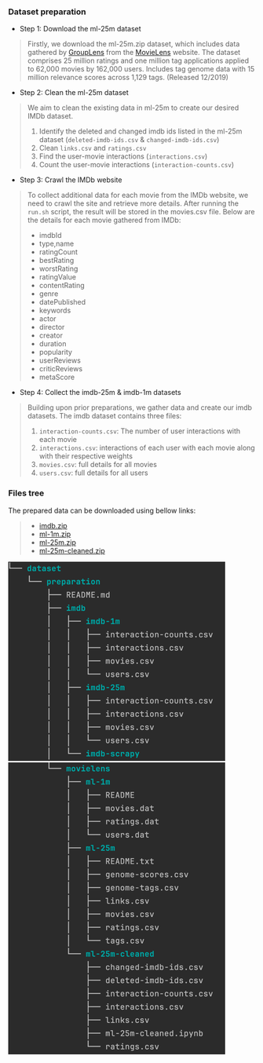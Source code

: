 ### Dataset preparation

- Step 1: Download the ml-25m dataset
> Firstly, we download the ml-25m.zip dataset, which includes data gathered by [GroupLens](https://grouplens.org/datasets/movielens/) from the [MovieLens](https://movielens.org/) website. The dataset comprises 25 million ratings and one million tag applications applied to 62,000 movies by 162,000 users. Includes tag genome data with 15 million relevance scores across 1,129 tags. (Released 12/2019)

- Step 2: Clean the ml-25m dataset
> We aim to clean the existing data in ml-25m to create our desired IMDb dataset.
> 1. Identify the deleted and changed imdb ids listed in the ml-25m dataset (`deleted-imdb-ids.csv` & `changed-imdb-ids.csv`)
> 2. Clean `links.csv` and `ratings.csv`
> 3. Find the user-movie interactions (`interactions.csv`)
> 4. Count the user-movie interactions (`interaction-counts.csv`)

- Step 3: Crawl the IMDb website
> To collect additional data for each movie from the IMDb website, we need to crawl the site and retrieve more details. 
> After running the `run.sh` script, the result will be stored in the movies.csv file.
> Below are the details for each movie gathered from IMDb:
> - imdbId 
> - type,name
> - ratingCount
> - bestRating
> - worstRating
> - ratingValue
> - contentRating
> - genre
> - datePublished
> - keywords
> - actor
> - director
> - creator
> - duration
> - popularity
> - userReviews
> - criticReviews
> - metaScore

- Step 4: Collect the imdb-25m & imdb-1m datasets
> Building upon prior preparations, we gather data and create our imdb datasets.
> The imdb dataset contains three files:
> 1. `interaction-counts.csv`: The number of user interactions with each movie
> 2. `interactions.csv`: interactions of each user with each movie along with their respective weights
> 3. `movies.csv`: full details for all movies
> 4. `users.csv`: full details for all users

### Files tree
The prepared data can be downloaded using bellow links:

> - [imdb.zip](https://drive.google.com/file/d/1nwpL3_2JXPJBlMH0VmFuGOHBecztNXyL/view?usp=drive_link)
> - [ml-1m.zip](https://files.grouplens.org/datasets/movielens/ml-1m.zip)
> - [ml-25m.zip](https://files.grouplens.org/datasets/movielens/ml-25m.zip)
> - [ml-25m-cleaned.zip](https://drive.google.com/file/d/1jMgdgwsGW5jAcLRWb5y2zDthmPWdIFzh/view?usp=drive_link)

![img.png](images/tree-imdb.png)<br/>
![img.png](images/tree-ml.png)